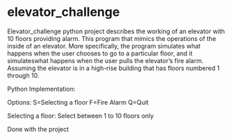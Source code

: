 # elevator_challenge
Elevator_challenge python project describes the working of an elevator with 10 floors providing alarm.
This program that mimics the operations of the inside of an elevator. More specifically, the program simulates what happens when the user chooses to go to a particular floor, and it simulateswhat happens when the user pulls the elevator’s fire alarm. Assuming the elevator is in a high-rise building that has floors numbered 1 through 10.

Python Implementation:

Options: 
S=Selecting a floor
F=Fire Alarm
Q=Quit

Selecting a floor:
Select between 1 to 10 floors only


Done with the project
